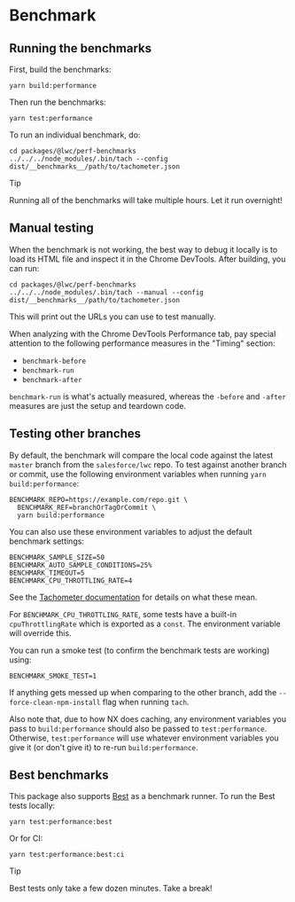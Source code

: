 # Benchmark

## Running the benchmarks

First, build the benchmarks:

```shell
yarn build:performance
```

Then run the benchmarks:

```shell
yarn test:performance
```

To run an individual benchmark, do:

```shell
cd packages/@lwc/perf-benchmarks
../../../node_modules/.bin/tach --config dist/__benchmarks__/path/to/tachometer.json
```

> [!TIP]
> Running all of the benchmarks will take multiple hours. Let it run overnight!

## Manual testing

When the benchmark is not working, the best way to debug it locally is to load its HTML file and inspect it in the Chrome DevTools. After building, you can run:

```shell
cd packages/@lwc/perf-benchmarks
../../../node_modules/.bin/tach --manual --config dist/__benchmarks__/path/to/tachometer.json
```

This will print out the URLs you can use to test manually.

When analyzing with the Chrome DevTools Performance tab, pay special attention to the following performance measures in the "Timing" section:

- `benchmark-before`
- `benchmark-run`
- `benchmark-after`

`benchmark-run` is what's actually measured, whereas the `-before` and `-after` measures are just the setup and teardown code.

## Testing other branches

By default, the benchmark will compare the local code against the latest `master` branch from the `salesforce/lwc` repo. To test against another branch or commit, use the following environment variables when running `yarn build:performance`:

```shell
BENCHMARK_REPO=https://example.com/repo.git \
  BENCHMARK_REF=branchOrTagOrCommit \
  yarn build:performance
```

You can also use these environment variables to adjust the default benchmark settings:

```shell
BENCHMARK_SAMPLE_SIZE=50
BENCHMARK_AUTO_SAMPLE_CONDITIONS=25%
BENCHMARK_TIMEOUT=5
BENCHMARK_CPU_THROTTLING_RATE=4
```

See the [Tachometer documentation](https://github.com/Polymer/tachometer) for details on what these mean.

For `BENCHMARK_CPU_THROTTLING_RATE`, some tests have a built-in `cpuThrottlingRate` which is exported as a `const`. The environment variable will override this.

You can run a smoke test (to confirm the benchmark tests are working) using:

```shell
BENCHMARK_SMOKE_TEST=1
```

If anything gets messed up when comparing to the other branch, add the `--force-clean-npm-install` flag when running `tach`.

Also note that, due to how NX does caching, any environment variables you pass to `build:performance` should also
be passed to `test:performance`. Otherwise, `test:performance` will use whatever environment variables you give it
(or don't give it) to re-run `build:performance`.

## Best benchmarks

This package also supports [Best](https://bestjs.dev) as a benchmark runner. To run the Best tests locally:

    yarn test:performance:best

Or for CI:

    yarn test:performance:best:ci

> [!TIP]
> Best tests only take a few dozen minutes. Take a break!
